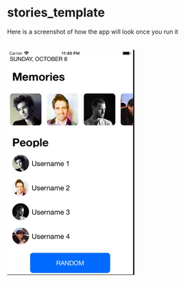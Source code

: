 # stories_template
Here is a screenshot of how the app will look once you run it<br />
<br />
<br />
![](stories_template/image/image.jpg)
<br />
<br />

